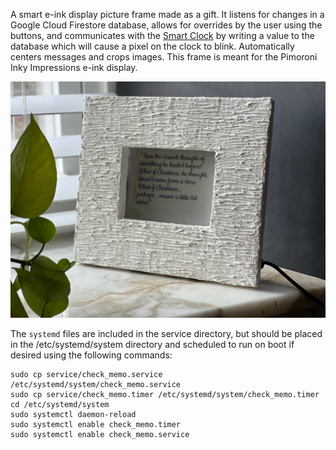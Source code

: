 A smart e-ink display picture frame made as a gift. It listens for changes in a Google Cloud Firestore database, allows for overrides by the user using the buttons, and communicates with the [Smart Clock](https://github.com/GrandmaFunk/smart-clock) by writing a value to the database which will cause a pixel on the clock to blink. Automatically centers messages and crops images. This frame is meant for the Pimoroni Inky Impressions e-ink display.

![smart-frame](smart-frame.jpg)

The ```systemd``` files are included in the service directory, but should be placed in the /etc/systemd/system directory and scheduled to run on boot if desired using the following commands:

```
sudo cp service/check_memo.service /etc/systemd/system/check_memo.service
sudo cp service/check_memo.timer /etc/systemd/system/check_memo.timer
cd /etc/systemd/system
sudo systemctl daemon-reload
sudo systemctl enable check_memo.timer
sudo systemctl enable check_memo.service
```
